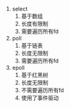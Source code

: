 1. select
	1. 基于数组
	2. 长度有限制
	3. 需要遍历所有fd
2. poll
	1. 基于链表
	2. 长度无限制
	3. 需要遍历所有fd
3. epoll
	1. 基于红黑树
	2. 长度无限制
	3. 不需要遍历所有fd
	4. 使用了事件驱动